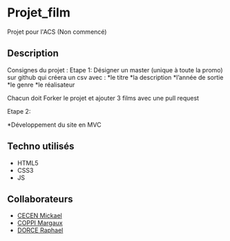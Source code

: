 # Projet_film
Projet pour l'ACS (Non commencé)

## Description  

Consignes du projet : 
Etape 1:
Désigner un master (unique à toute la promo) sur github qui créera un csv avec :
*le titre
*la description
*l’année de sortie
*le genre
*le réalisateur

Chacun doit Forker le projet et ajouter 3 films avec une pull request

Etape 2:

*Développement du site en MVC


## Techno utilisés  
* HTML5
* CSS3
* JS

## Collaborateurs
* [CECEN Mickael](https://github.com/MickaelCe)
* [COPPI Margaux](https://github.com/margauxc25)
* [DORCE Raphael](https://github.com/DorceRaphael)
